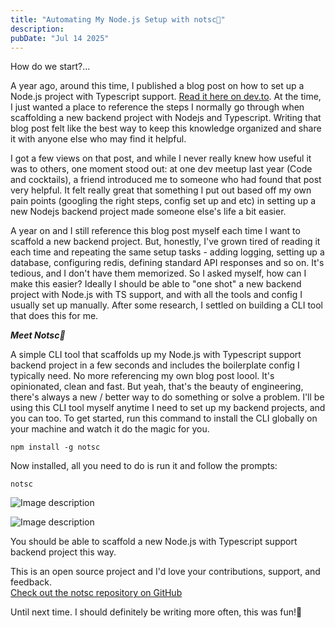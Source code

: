 ```yaml
---
title: "Automating My Node.js Setup with notsc🦉"
description:
pubDate: "Jul 14 2025"
---
```


How do we start?...

A year ago, around this time, I published a blog post on how to set up a Node.js project with Typescript support. <a href="https://dev.to/cedricahenkorah/setting-up-a-nodejs-express-project-with-typescript-5dae" class="text-blue-500 underline" target="_blank">Read it here on dev.to</a>. At the time, I just wanted a place to reference the steps I normally go through when scaffolding a new backend project with Nodejs and Typescript. Writing that blog post felt like the best way to keep this knowledge organized and share it with anyone else who may find it helpful.

I got a few views on that post, and while I never really knew how useful it was to others, one moment stood out: at one dev meetup last year (Code and cocktails), a friend introduced me to someone who had found that post very helpful. It felt really great that something I put out based off my own pain points (googling the right steps, config set up and etc) in setting up a new Nodejs backend project made someone else's life a bit easier.

A year on and I still reference this blog post myself each time I want to scaffold a new backend project. But, honestly, I've grown tired of reading it each time and repeating the same setup tasks - adding logging, setting up a database, configuring redis, defining standard API responses and so on. It's tedious, and I don't have them memorized. So I asked myself, how can I make this easier? Ideally I should be able to "one shot" a new backend project with Node.js with TS support, and with all the tools and config I usually set up manually. After some research, I settled on building a CLI tool that does this for me.

**_Meet Notsc🦉_**

A simple CLI tool that scaffolds up my Node.js with Typescript support backend project in a few seconds and includes the boilerplate config I typically need. No more referencing my own blog post loool. It's opinionated, clean and fast. But yeah, that's the beauty of engineering, there's always a new / better way to do something or solve a problem. I'll be using this CLI tool myself anytime I need to set up my backend projects, and you can too. To get started, run this command to install the CLI globally on your machine and watch it do the magic for you.

```
npm install -g notsc
```

Now installed, all you need to do is run it and follow the prompts:

```
notsc
```

![Image description](https://dev-to-uploads.s3.amazonaws.com/uploads/articles/wsnf7rhdg7ij5q5e2sgw.png)

![Image description](https://dev-to-uploads.s3.amazonaws.com/uploads/articles/bot3zrsj1e41til83rdz.png)

You should be able to scaffold a new Node.js with Typescript support backend project this way.

This is an open source project and I'd love your contributions, support, and feedback.  
<a href="https://github.com/cedricahenkorah/notsc" class="text-blue-500 underline" target="_blank">Check out the notsc repository on GitHub</a>

Until next time. I should definitely be writing more often, this was fun!🙂
